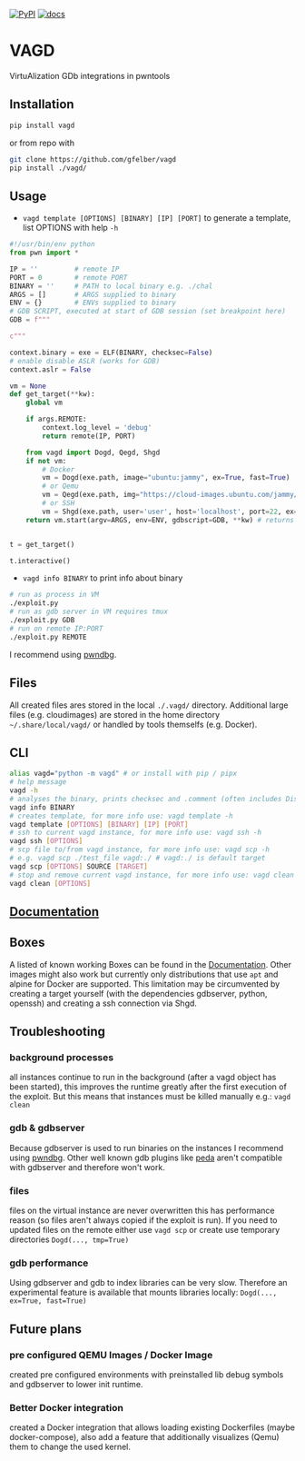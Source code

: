 [![PyPI](https://img.shields.io/pypi/v/vagd?style=flat)](https://pypi.org/project/vagd/) [![docs](https://img.shields.io/badge/docs-passing-success)](https://vagd.gfelber.dev)

# VAGD

VirtuAlization GDb integrations in pwntools

## Installation

```bash
pip install vagd
```

or from repo with

```bash
git clone https://github.com/gfelber/vagd
pip install ./vagd/
```

## Usage

- `vagd template [OPTIONS] [BINARY] [IP] [PORT]` to generate a template, list OPTIONS with help `-h`

```python
#!/usr/bin/env python
from pwn import *

IP = ''         # remote IP
PORT = 0        # remote PORT
BINARY = ''     # PATH to local binary e.g. ./chal
ARGS = []       # ARGS supplied to binary
ENV = {}        # ENVs supplied to binary
# GDB SCRIPT, executed at start of GDB session (set breakpoint here)
GDB = f"""

c"""

context.binary = exe = ELF(BINARY, checksec=False)
# enable disable ASLR (works for GDB)
context.aslr = False

vm = None
def get_target(**kw):
    global vm

    if args.REMOTE:
        context.log_level = 'debug'
        return remote(IP, PORT)

    from vagd import Dogd, Qegd, Shgd
    if not vm:
        # Docker
        vm = Dogd(exe.path, image="ubuntu:jammy", ex=True, fast=True)
        # or Qemu
        vm = Qegd(exe.path, img="https://cloud-images.ubuntu.com/jammy/current/jammy-server-cloudimg-amd64.img", ex=True, fast=True)
        # or SSH
        vm = Shgd(exe.path, user='user', host='localhost', port=22, ex=True, fast=True)
    return vm.start(argv=ARGS, env=ENV, gdbscript=GDB, **kw) # returns a pwn.process (similar to pwn.process())


t = get_target()

t.interactive()
```

- `vagd info BINARY` to print info about binary

```bash
# run as process in VM
./exploit.py
# run as gdb server in VM requires tmux
./exploit.py GDB
# run on remote IP:PORT
./exploit.py REMOTE
```

I recommend using [pwndbg](https://github.com/pwndbg/pwndbg).

## Files

All created files ares stored in the local `./.vagd/` directory. Additional large files (e.g. cloudimages) are stored in the home directory `~/.share/local/vagd/` or handled by tools themselfs (e.g. Docker).

## CLI

```bash
alias vagd="python -m vagd" # or install with pip / pipx
# help message
vagd -h
# analyses the binary, prints checksec and .comment (often includes Distro and Compiler info)
vagd info BINARY
# creates template, for more info use: vagd template -h
vagd template [OPTIONS] [BINARY] [IP] [PORT]
# ssh to current vagd instance, for more info use: vagd ssh -h
vagd ssh [OPTIONS]
# scp file to/from vagd instance, for more info use: vagd scp -h
# e.g. vagd scp ./test_file vagd:./ # vagd:./ is default target
vagd scp [OPTIONS] SOURCE [TARGET]
# stop and remove current vagd instance, for more info use: vagd clean -h
vagd clean [OPTIONS]
```

## [Documentation](https://vagd.gfelber.dev)

## Boxes

A listed of known working Boxes can be found in the [Documentation](http://vagd.gfelber.dev/autoapi/vagd/box/index.html#module-vagd.box).
Other images might also work but currently only distributions that use `apt` and alpine for Docker are supported.
This limitation may be circumvented by creating a target yourself (with the dependencies gdbserver, python, openssh) and creating a ssh connection via Shgd.

## Troubleshooting

### background processes

all instances continue to run in the background (after a vagd object has been started), this improves the runtime greatly after the first execution of the exploit. But this means that instances must be killed manually e.g.: `vagd clean`

### gdb & gdbserver

Because gdbserver is used to run binaries on the instances I recommend using [pwndbg](https://github.com/pwndbg/pwndbg). Other well known gdb plugins like [peda](https://github.com/longld/peda) aren't compatible with gdbserver and therefore won't work.

### files

files on the virtual instance are never overwritten this has performance reason (so files aren't always copied if the exploit is run). If you need to updated files on the remote either use `vagd scp` or create use temporary directories `Dogd(..., tmp=True)`

### gdb performance

Using gdbserver and gdb to index libraries can be very slow. Therefore an experimental feature is available that mounts libraries locally: `Dogd(..., ex=True, fast=True)`

## Future plans

### pre configured QEMU Images / Docker Image

created pre configured environments with preinstalled lib debug symbols and gdbserver to lower init runtime.

### Better Docker integration

created a Docker integration that allows loading existing Dockerfiles (maybe docker-compose), also add a feature that additionally visualizes (Qemu) them to change the used kernel.
